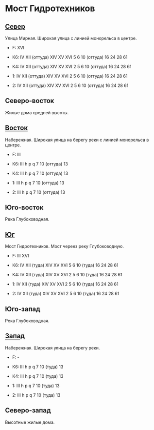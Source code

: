 # Мост Гидротехников

## [Север](./10420092.md)

Улица Мирная.
Широкая улица с линией монорельса в центре.

* F:    XVI

* K6:   IV  XII (оттуда)    XIV XV  XVI
        5   6   10 (оттуда) 16  24  28  61
* K4:   IV  XII (оттуда)    XIV XV  XVI
        2   5   6   10 (оттуда) 16  24  28  61
* 1:    IV  XII (оттуда)    XIV XV  XVI
        2   5   6   10 (оттуда) 16  24  28  61
* 2:    IV  XII (оттуда)    XIV XV  XVI
        2   5   6   10 (оттуда) 16  24  28  61

## Северо-восток

Жилые дома средней высоты.

## [Восток](./10435095.md)

Набережная.
Широкая улица на берегу реки с линией монорельса в центре.

* F:    III

* K6:   III
        h   p   q
        7   10 (оттуда) 13
* K4:   III
        h   p   q
        7   10 (оттуда) 13
* 1:    III
        h   p   q
        7   10 (оттуда) 13
* 2:    III
        h   p   q
        7   10 (оттуда) 13

## Юго-восток

Река Глубоководная.

## [Юг](./11440010.md)

Мост Гидротехников.
Мост череез реку Глубоководную.

* F:    III XVI

* K6:   IV  XII (туда)  XIV XV  XVI
        5   6   10 (туда)   16  24  28  61
* K4:   IV  XII (туда)  XIV XV  XVI
        2   5   6   10 (туда)   16  24  28  61
* 1:    IV  XII (туда)  XIV XV  XVI
        2   5   6   10 (туда)   16  24  28  61
* 2:    IV  XII (туда)  XIV XV  XVI
        2   5   6   10 (туда)   16  24  28  61

## Юго-запад

Река Глубоководная.

## [Запад](./10410095.md)

Набережная.
Широкая улица на берегу реки.

* F:    -

* K6:   III
        h   p   q
        7   10 (туда)   13
* K4:   III
        h   p   q
        7   10 (туда)   13
* 1:    III
        h   p   q
        7   10 (туда)   13
* 2:    III
        h   p   q
        7   10 (туда)   13

## Северо-запад

Высотные жилые дома.
